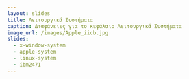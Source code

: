 ```yaml
---
layout: slides
title: Λειτουργικά Συστήματα
caption: Διαφάνειες για το κεφάλαιο Λειτουργικά Συστήματα
image_url: /images/Apple_iicb.jpg
slides:
  - x-window-system
  - apple-system
  - linux-system
  - ibm2471
---
```

